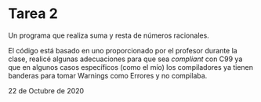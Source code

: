 # Tarea 2

Un programa que realiza suma y resta de números racionales.

El código está basado en uno proporcionado por el profesor durante la clase,
realicé algunas adecuaciones para que sea _compliant_ con C99 ya que en algunos
casos específicos (como el mío) los compiladores ya tienen banderas para
tomar Warnings como Errores y no compilaba.

22 de Octubre de 2020
